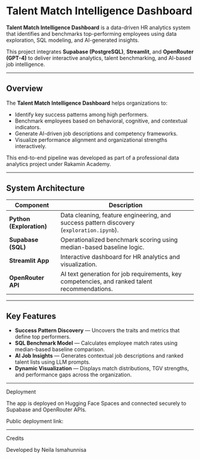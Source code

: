 # Talent Match Intelligence Dashboard

**Talent Match Intelligence Dashboard** is a data-driven HR analytics system that identifies and benchmarks top-performing employees using data exploration, SQL modeling, and AI-generated insights.

This project integrates **Supabase (PostgreSQL)**, **Streamlit**, and **OpenRouter (GPT-4)** to deliver interactive analytics, talent benchmarking, and AI-based job intelligence.

---

## Overview

The **Talent Match Intelligence Dashboard** helps organizations to:

- Identify key success patterns among high performers.  
- Benchmark employees based on behavioral, cognitive, and contextual indicators.  
- Generate AI-driven job descriptions and competency frameworks.  
- Visualize performance alignment and organizational strengths interactively.

This end-to-end pipeline was developed as part of a professional data analytics project under Rakamin Academy.

---

## System Architecture

| Component | Description |
|------------|-------------|
| **Python (Exploration)** | Data cleaning, feature engineering, and success pattern discovery (`exploration.ipynb`). |
| **Supabase (SQL)** | Operationalized benchmark scoring using median-based baseline logic. |
| **Streamlit App** | Interactive dashboard for HR analytics and visualization. |
| **OpenRouter API** | AI text generation for job requirements, key competencies, and ranked talent recommendations. |

---

## Key Features

- **Success Pattern Discovery** — Uncovers the traits and metrics that define top performers.  
- **SQL Benchmark Model** — Calculates employee match rates using median-based baseline comparison.  
- **AI Job Insights** — Generates contextual job descriptions and ranked talent lists using LLM prompts.  
- **Dynamic Visualization** — Displays match distributions, TGV strengths, and performance gaps across the organization.  

---

Deployment

The app is deployed on Hugging Face Spaces and connected securely to Supabase and OpenRouter APIs.

Public deployment link:

---

Credits

Developed by Neila Ismahunnisa
